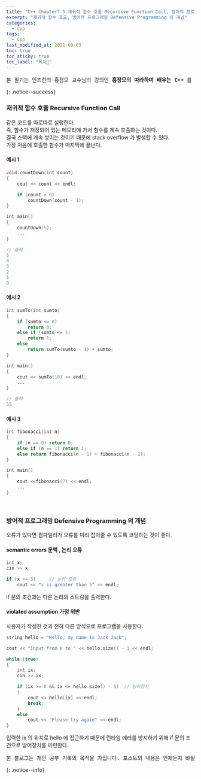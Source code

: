 ```yaml
---
title: "C++ Chapter7_5 재귀적 함수 호출 Recursive Function Call, 방어적 프로그래밍 Defensive Programming 의 개념"
excerpt: "재귀적 함수 호출, 방어적 프로그래밍 Defensive Programming 의 개념"
categories:
  - Cpp
tags:
  - Cpp
last_modified_at: 2021-09-03
toc: true
toc_sticky: true
toc_label: "목차👀"
---
```


<pre>본 필기는 인프런의 홍정모 교수님의 강의인 <b>홍정모의 따라하며 배우는 C++</b> 를 듣고 작성합니다.</pre>{: .notice--success}

### 재귀적 함수 호출 Recursive Function Call
같은 코드를 따로따로 실행한다.    
즉, 함수가 저장되어 있는 메모리에 가서 함수를 계속 호출하는 것이다.    
결국 스택에 계속 쌓이는 것이기 때문에 stack overflow 가 발생할 수 있다.    
가장 처음에 호출한 함수가 마지막에 끝난다.

#### 예시 1
```cpp
void countDown(int count)
{
    cout << count << endl;

    if (count > 0)
        countDown(count - 1);
}

int main()
{
    countDown(5);
    ...
}

// 출력
5
4
3
2
1
0
```

#### 예시 2
```cpp
int sumTo(int sumto)
{
    if (sumto <= 0)
        return 0;
    else if (sumto <= 1)
        return 1;
    else
        return sumTo(sumto - 1) + sumto;
}

int main()
{
    cout << sumTo(10) << endl;
    ...
}

// 출력
55
```

#### 예시 3
```cpp
int fibonacci(int n)
{
    if (n == 0) return 0;
    else if (n == 1) return 1;
    else return fibonacci(n - 1) + fibonacci(n - 2);
}

int main()
{
    cout <<fibonacci(7) << endl;
    ...
}
```

<br>

### 방어적 프로그래밍 Defensive Programming 의 개념
오류가 있다면 컴파일러가 오류를 미리 잡아줄 수 있도록 코딩하는 것이 좋다.

#### semantic errors 문맥 , 논리 오류
```cpp
int x;
cin >> x;

if (x >= 5)     // 논리 오류
    cout << "x is greater than 5" << endl;
```
if 문의 조건과는 다른 논리의 스트링을 출력한다.

#### violated assumption 가정 위반
사용자가 작성한 것과 전혀 다른 방식으로 프로그램을 사용한다.
```cpp
string hello = "Hello, my name is Jack Jack";

cout << "Input from 0 to " << hello.size() - 1 << endl;

while (true)	
{
    int ix;
    cin >> ix;

    if (ix >= 0 && ix <= hello.size() - 1)  // 방어장치
    {
        cout << hello[ix] << endl;
        break;
    }
    else
        cout << "Please try again" << endl;
}
```
입력한 ix 의 위치로 hello 에 접근하기 때문에 런타임 에러를 방지하기 위해 if 문의 조건으로 방어장치를 마련한다.


<pre>본 블로그는 개인 공부 기록의 목적을 가집니다. 포스트의 내용은 언제든지 바뀔 수 있습니다.</pre>{: .notice--info}